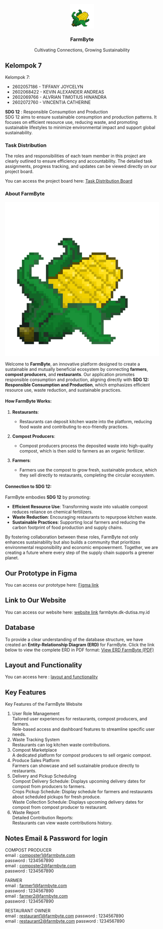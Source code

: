 
<!-- PROJECT LOGO -->
<br />
<div align="center">
  <a href="https://github.com/alvrian/project-web-prog">
    <img src="CORN-1.png.png" alt="Logo" width="80" height="80">
  </a>

  <h3 align="center">FarmByte</h3>

  <p align="center">
    Cultivating Connections, Growing Sustainability
  </p>
</div>




<!-- Kel7 -->
## Kelompok 7

Kelompok 7:
* 2602057186 - TIFFANY JOYCELYN
* 2602068422 - KEVIN ALEXANDER ANDREAS
* 2602069766 - ALVRIAN TIMOTIUS HINANDRA
* 2602072760 - VINCENTIA CATHERINE

**SDG 12** : Responsible Consumption and Production  
SDG 12 aims to ensure sustainable consumption and production patterns. It focuses on efficient resource use, reducing waste, and promoting sustainable lifestyles to minimize environmental impact and support global sustainability.


### Task Distribution

The roles and responsibilities of each team member in this project are clearly outlined to ensure efficiency and accountability. The detailed task assignments, progress tracking, and updates can be viewed directly on our project board.

You can access the project board here: [Task Distribution Board](https://webprog.atlassian.net/jira/software/projects/MBA/boards/1)


### About FarmByte
![Logo](CORN-1.png.png)

Welcome to **FarmByte**, an innovative platform designed to create a sustainable and mutually beneficial ecosystem by connecting **farmers**, **compost producers**, and **restaurants**. Our application promotes responsible consumption and production, aligning directly with **SDG 12: Responsible Consumption and Production**, which emphasizes efficient resource use, waste reduction, and sustainable practices.

#### How FarmByte Works:
1. **Restaurants**:
   - Restaurants can deposit kitchen waste into the platform, reducing food waste and contributing to eco-friendly practices.
   
2. **Compost Producers**:
   - Compost producers process the deposited waste into high-quality compost, which is then sold to farmers as an organic fertilizer.
   
3. **Farmers**:
   - Farmers use the compost to grow fresh, sustainable produce, which they sell directly to restaurants, completing the circular ecosystem.

#### Connection to SDG 12:
FarmByte embodies **SDG 12** by promoting:
- **Efficient Resource Use**: Transforming waste into valuable compost reduces reliance on chemical fertilizers.
- **Waste Reduction**: Encouraging restaurants to repurpose kitchen waste.
- **Sustainable Practices**: Supporting local farmers and reducing the carbon footprint of food production and supply chains.

By fostering collaboration between these roles, FarmByte not only enhances sustainability but also builds a community that prioritizes environmental responsibility and economic empowerment. Together, we are creating a future where every step of the supply chain supports a greener planet.  

## Our Prototype in Figma
You can access our prototype here: [Figma link](https://www.figma.com/design/xvj7pDI4wX8PCagTDkgzEr/WebProg?node-id=0-1&t=7Gd3tLSkeMoJTHzE-1)


<!-- LINK KE WEB -->
## Link to Our Website
You can access our website here: [website link](farmbyte.dk-dutisa.my.id)
farmbyte.dk-dutisa.my.id

<!-- [Visit Our Website](linknya) -->

<!-- DATABASE -->
## Database
To provide a clear understanding of the database structure, we have created an **Entity-Relationship Diagram (ERD)** for FarmByte. Click the link below to view the complete ERD in PDF format:
[View ERD FarmByte (PDF)](erd_farmbyte.pdf)




<!-- LAYOUT AND FUNCTIONALITY -->
## Layout and Functionality
You can access here : [layout and functionality](https://www.canva.com/design/DAGaCdTYD1A/NhlQgKQgmB-ZV0Sqc-sVbQ/edit?utm_content=DAGaCdTYD1A&utm_campaign=designshare&utm_medium=link2&utm_source=sharebutton)




<!-- KEY FEATURES -->
## Key Features
Key Features of the FarmByte Website
1. User Role Management  
Tailored user experiences for restaurants, compost producers, and farmers.  
Role-based access and dashboard features to streamline specific user needs.  
2. Waste Tracking System  
Restaurants can log kitchen waste contributions.  
3. Compost Marketplace  
A dedicated platform for compost producers to sell organic compost.  
4. Produce Sales Platform  
Farmers can showcase and sell sustainable produce directly to restaurants.  
5. Delivery and Pickup Scheduling  
Compost Delivery Schedule: Displays upcoming delivery dates for compost from producers to farmers.  
Crops Pickup Schedule: Display schedule for farmers and restaurants about scheduled pickups for fresh produce.  
Waste Collection Schedule: Displays upcoming delivery dates for compost from compost producer to restaurant.  
6. Waste Report  
Detailed Contribution Reports:  
Restaurants can view waste contributions history.  


## Notes Email & Password for login
COMPOST PRODUCER  
email : composter1@farmbyte.com  
password : 1234567890  
email : composter2@farmbyte.com  
password : 1234567890 

FARMER  
email : farmer1@farmbyte.com  
password : 1234567890  
email : farmer2@farmbyte.com  
password : 1234567890 

RESTAURANT OWNER  
email : restaurant1@farmbyte.com 
password : 1234567890  
email : restaurant2@farmbyte.com 
password : 1234567890  




